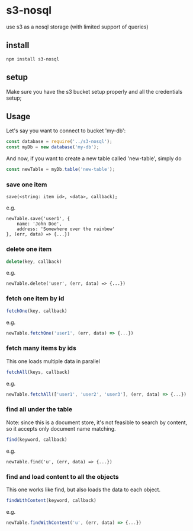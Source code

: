 # s3-nosql
use s3 as a nosql storage (with limited support of queries)

## install
`npm install s3-nosql`

## setup
Make sure you have the s3 bucket setup properly and all the credentials setup; 

## Usage 
Let's say you want to connect to bucket 'my-db':

```javascript
const database = require('../s3-nosql');
const myDb = new database('my-db');
```

And now, if you want to create a new table called 'new-table', simply do
```javascript
const newTable = myDb.table('new-table');
```

### save one item
```
save(<string: item id>, <data>, callback); 
```

e.g.
```
newTable.save('user1', {
    name: 'John Doe',
    address: 'Somewhere over the rainbow'
}, (err, data) => {...})
```

### delete one item
```javascript
delete(key, callback)
```
e.g.

```
newTable.delete('user', (err, data) => {...})
```

### fetch one item by id
```javascript
fetchOne(key, callback)
```
e.g.
```javascript
newTable.fetchOne('user1', (err, data) => {...})
```

### fetch many items by ids
This one loads multiple data in parallel
```javascript
fetchAll(keys, callback)
```
e.g.
```javascript
newTable.fetchAll(['user1', 'user2', 'user3'], (err, data) => {...})
```

### find all under the table
Note: since this is a document store, it's not feasible to search by content, so it accepts only document name matching.
```javascript
find(keyword, callback)
```
e.g.
```
newTable.find('u', (err, data) => {...})
```

### find and load content to all the objects
This one works like find, but also loads the data to each object.
```javascript
findWithContent(keyword, callback)
```
e.g.
```javascript
newTable.findWithContent('u', (err, data) => {...})
```

